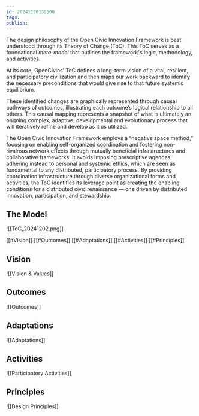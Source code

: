 ```yaml
---
id: 20241120135500
tags: 
publish:
---
```

The design philosophy of the Open Civic Innovation Framework is best understood through its Theory of Change (ToC). This ToC serves as a foundational _meta-model_ that outlines the framework's logic, methodology, and activities. 

At its core, OpenCivics’ ToC defines a long-term vision of a vital, resilient, and participatory civilization and then maps our work backward to identify the necessary preconditions that would give rise to that future systemic equilibrium.

These identified changes are graphically represented through causal pathways of outcomes, illustrating each outcome’s logical relationship to all others. This causal mapping represents a snapshot of what is ultimately an ongoing complex, adaptive, developmental and evolutionary process that will iteratively refine and develop as it us utilized.

The Open Civic Innovation Framework employs a “negative space method,” focusing on enabling self-organized coordination and fostering non-rivalrous network effects through mutually beneficial infrastructures and collaborative frameworks. It avoids imposing prescriptive agendas, adhering instead to personal and systemic ethics, which are seen as fundamental to any distributed, participatory process. By providing coordination infrastructure through diverse organizational forms and activities, the ToC identifies its leverage point as creating the enabling conditions for a distributed civic renaissance — one driven by distributed innovation, participation, and stewardship.

## The Model

![[ToC_20241202.png]]

[[#Vision]]
[[#Outcomes]]
[[#Adaptations]]
[[#Activities]]
[[#Principles]]

## Vision

![[Vision & Values]]

## Outcomes

![[Outcomes]]

## Adaptations

![[Adaptations]]

## Activities

![[Participatory Activities]]

## Principles

![[Design Principles]]